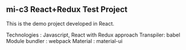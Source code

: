 ## mi-c3 React+Redux Test Project
This is the demo project developed in React.

Technologies : Javascript, React with Redux approach
Transpiler: babel
Module bundler : webpack
Material : material-ui
